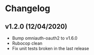 # Changelog

## v1.2.0 (12/04/2020)
- Bump omniauth-oauth2 to v1.6.0
- Rubocop clean
- Fix unit tests broken in the last release
